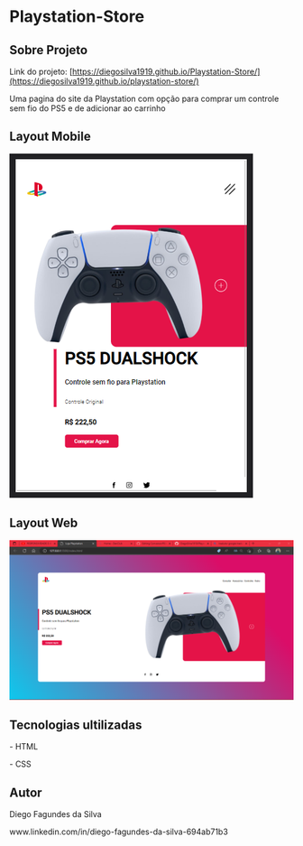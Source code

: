 # Playstation-Store
## Sobre Projeto
Link do projeto: [https://diegosilva1919.github.io/Playstation-Store/](https://diegosilva1919.github.io/playstation-store/)

Uma pagina do site da Playstation com opção para comprar um controle sem fio do PS5 e de adicionar ao carrinho

## Layout Mobile
<img src="https://github.com/DiegoSilva1919/Playstation-Store/blob/master/assets/Captura%20de%20tela%202022-12-12%20183644.png?raw=true">

## Layout  Web
<img src="https://github.com/DiegoSilva1919/Playstation-Store/blob/master/assets/Captura%20de%20tela%202022-12-12%20184857.png?raw=true">

## Tecnologias ultilizadas
<p>- HTML </p>
<p>- CSS </p>
<h2> Autor </h2>
<p>Diego Fagundes da Silva</p>
www.linkedin.com/in/diego-fagundes-da-silva-694ab71b3
